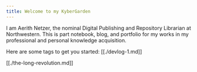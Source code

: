 ```yaml
---
title: Welcome to my KyberGarden
---
```


I am Aerith Netzer, the nominal Digital Publishing and Repository Librarian at Northwestern. This is part notebook, blog, and portfolio for my works in my professional and personal knowledge acquisition.

Here are some tags to get you started:
[[./devlog-1.md]]

[[./the-long-revolution.md]]
